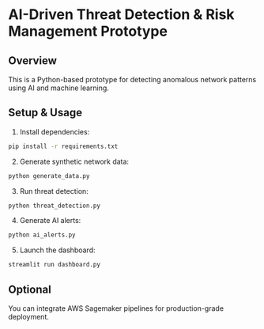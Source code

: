 # AI-Driven Threat Detection & Risk Management Prototype

## Overview
This is a Python-based prototype for detecting anomalous network patterns using AI and machine learning.

## Setup & Usage
1. Install dependencies:
```bash
pip install -r requirements.txt
```
2. Generate synthetic network data:
```bash
python generate_data.py
```
3. Run threat detection:
```bash
python threat_detection.py
```
4. Generate AI alerts:
```bash
python ai_alerts.py
```
5. Launch the dashboard:
```bash
streamlit run dashboard.py
```

## Optional
You can integrate AWS Sagemaker pipelines for production-grade deployment.
